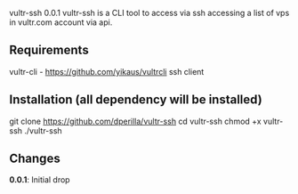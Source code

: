 vultr-ssh 0.0.1
vultr-ssh is a CLI tool to access via ssh accessing a list of vps in vultr.com account via api. 

Requirements
--------
vultr-cli - https://github.com/yikaus/vultrcli
ssh client

Installation (all dependency will be installed)
------------
git clone https://github.com/dperilla/vultr-ssh
cd vultr-ssh
chmod +x vultr-ssh
./vultr-ssh


Changes
-------
**0.0.1**: Initial drop
